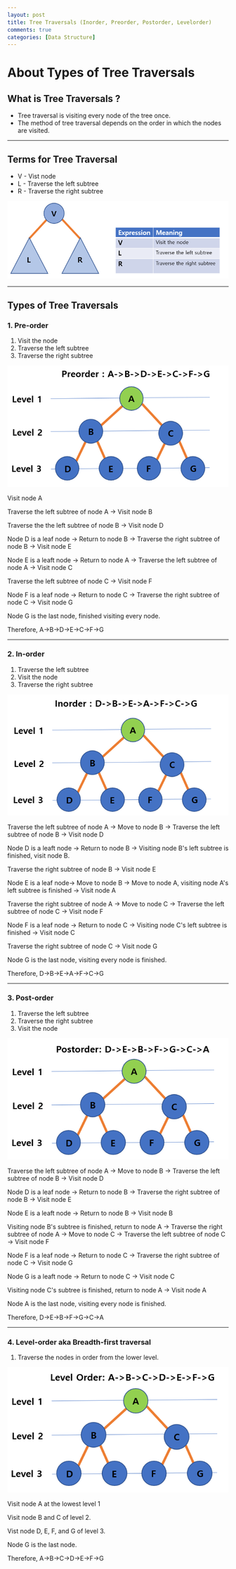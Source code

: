 ```yaml
---
layout: post
title: Tree Traversals (Inorder, Preorder, Postorder, Levelorder)
comments: true
categories: [Data Structure]
---
```


# About Types of Tree Traversals

## What is Tree Traversals ?

- Tree traversal is visiting every node of the tree once.
- The method of tree traversal depends on the order in which the nodes are visited.

---

## Terms for Tree Traversal

- V - Vist node
- L - Traverse the left subtree
- R - Traverse the right subtree

![CQ2](/public/images/3tree1mod.PNG)

---

## Types of Tree Traversals

### 1. Pre-order

1. Visit the node
2. Traverse the left subtree
3. Traverse the right subtree

![CQ2](/public/images/3tree2mod.PNG)

Visit node A

Traverse the left subtree of node A -> Visit node B

Traverse the the left subtree of node B -> Visit node D

Node D is a leaf node -> Return to node B -> Traverse the right subtree of node B -> Visit node E

Node E is a leaft node -> Return to node A -> Traverse the left subtree of node A -> Visit node C

Traverse the left subtree of node C -> Visit node F

Node F is a leaf node -> Return to node C -> Traverse the right subtree of node C -> Visit node G

Node G is the last node, finished visiting every node.

Therefore, A->B->D->E->C->F->G

---

### 2. In-order

1. Traverse the left subtree
2. Visit the node
3. Traverse the right subtree

![CQ2](/public/images/3tree3mod.PNG)

Traverse the left subtree of node A -> Move to node B -> Traverse the left subtree of node B -> Visit node D

Node D is a leaft node -> Return to node B -> Visiting node B's left subtree is finished, visit node B.

Traverse the right subtree of node B -> Visit node E

Node E is a leaf node-> Move to node B -> Move to node A, visiting node A's left subtree is finished -> Visit node A

Traverse the right subtree of node A -> Move to node C -> Traverse the left subtree of node C -> Visit node F

Node F is a leaf node -> Return to node C -> Visiting node C's left subtree is finished -> Visit node C

Traverse the right subtree of node C -> Visit node G

Node G is the last node, visiting every node is finished.

Therefore, D->B->E->A->F->C->G

---

### 3. Post-order

1. Traverse the left subtree
2. Traverse the right subtree
3. Visit the node

![CQ2](/public/images/3tree4mod.PNG)

Traverse the left subtree of node A -> Move to node B -> Traverse the left subtree of node B -> Visit node D

Node D is a leaf node -> Return to node B -> Traverse the right subtree of node B -> Visit node E

Node E is a leaft node -> Return to node B -> Visit node B

Visiting node B's subtree is finished, return to node A -> Traverse the right subtree of node A -> Move to node C ->
Traverse the left subtree of node C -> Visit node F

Node F is a leaf node -> Return to node C -> Traverse the right subtree of node C -> Visit node G

Node G is a leaft node -> Return to node C -> Visit node C

Visiting node C's subtree is finished, return to node A -> Visit node A

Node A is the last node, visiting every node is finished.

Therefore, D->E->B->F->G->C->A

---

### 4. Level-order aka Breadth-first traversal

1. Traverse the nodes in order from the lower level.

![CQ2](/public/images/3tree5mod.PNG)

Visit node A at the lowest level 1

Visit node B and C of level 2.

Vist node D, E, F, and G of level 3.

Node G is the last node.

Therefore, A->B->C->D->E->F->G

